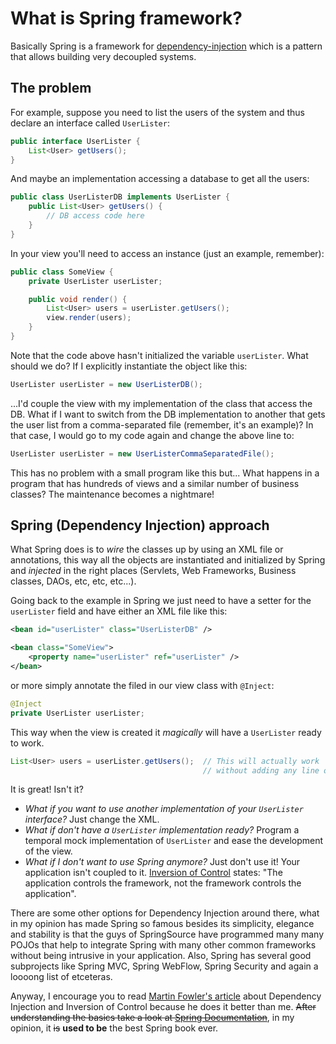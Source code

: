 # What is Spring framework?
Basically Spring is a framework for [dependency-injection](https://stackoverflow.com/questions/tagged/dependency-injection "show questions tagged 'dependency-injection'") which is a pattern that allows building very decoupled systems.

## The problem

For example, suppose you need to list the users of the system and thus declare an interface called `UserLister`:

```java
public interface UserLister {
    List<User> getUsers();
}
```

And maybe an implementation accessing a database to get all the users:

```java
public class UserListerDB implements UserLister {
    public List<User> getUsers() {
        // DB access code here
    }
}
```

In your view you'll need to access an instance (just an example, remember):

```java
public class SomeView {
    private UserLister userLister;

    public void render() {
        List<User> users = userLister.getUsers();
        view.render(users);
    }
}
```

Note that the code above hasn't initialized the variable `userLister`. What should we do? If I explicitly instantiate the object like this:

```java
UserLister userLister = new UserListerDB();
```

...I'd couple the view with my implementation of the class that access the DB. What if I want to switch from the DB implementation to another that gets the user list from a comma-separated file (remember, it's an example)? In that case, I would go to my code again and change the above line to:

```java
UserLister userLister = new UserListerCommaSeparatedFile();
```

This has no problem with a small program like this but... What happens in a program that has hundreds of views and a similar number of business classes? The maintenance becomes a nightmare!

## Spring (Dependency Injection) approach

What Spring does is to _wire_ the classes up by using an XML file or annotations, this way all the objects are instantiated and initialized by Spring and _injected_ in the right places (Servlets, Web Frameworks, Business classes, DAOs, etc, etc, etc...).

Going back to the example in Spring we just need to have a setter for the `userLister` field and have either an XML file like this:

```xml
<bean id="userLister" class="UserListerDB" />

<bean class="SomeView">
    <property name="userLister" ref="userLister" />
</bean>
```

or more simply annotate the filed in our view class with `@Inject`:

```java
@Inject
private UserLister userLister;
```

This way when the view is created it _magically_ will have a `UserLister` ready to work.

```java
List<User> users = userLister.getUsers();  // This will actually work
                                           // without adding any line of code
```

It is great! Isn't it?

- _What if you want to use another implementation of your `UserLister` interface?_ Just change the XML.
- _What if don't have a `UserLister` implementation ready?_ Program a temporal mock implementation of `UserLister` and ease the development of the view.
- _What if I don't want to use Spring anymore?_ Just don't use it! Your application isn't coupled to it. [Inversion of Control](http://en.wikipedia.org/wiki/Inversion_of_control) states: "The application controls the framework, not the framework controls the application".

There are some other options for Dependency Injection around there, what in my opinion has made Spring so famous besides its simplicity, elegance and stability is that the guys of SpringSource have programmed many many POJOs that help to integrate Spring with many other common frameworks without being intrusive in your application. Also, Spring has several good subprojects like Spring MVC, Spring WebFlow, Spring Security and again a loooong list of etceteras.

Anyway, I encourage you to read [Martin Fowler's article](http://martinfowler.com/articles/injection.html) about Dependency Injection and Inversion of Control because he does it better than me. ~~After understanding the basics take a look at [Spring Documentation](http://static.springframework.org/spring/docs/2.5.x/reference/index.html)~~, in my opinion, it ~~is~~ **used to be** the best Spring book ever.